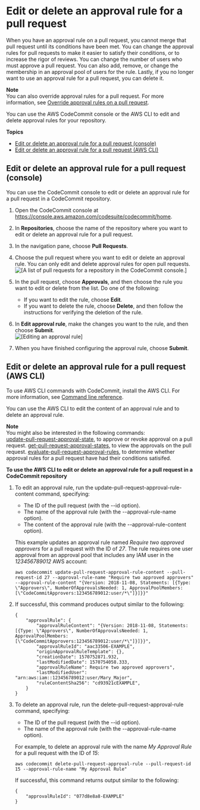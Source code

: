 # Edit or delete an approval rule for a pull request<a name="how-to-edit-delete-pull-request-approval-rule"></a>

When you have an approval rule on a pull request, you cannot merge that pull request until its conditions have been met\. You can change the approval rules for pull requests to make it easier to satisfy their conditions, or to increase the rigor of reviews\. You can change the number of users who must approve a pull request\. You can also add, remove, or change the membership in an approval pool of users for the rule\. Lastly, if you no longer want to use an approval rule for a pull request, you can delete it\.

**Note**  
You can also override approval rules for a pull request\. For more information, see [Override approval rules on a pull request](how-to-override-approval-rules.md)\.

You can use the AWS CodeCommit console or the AWS CLI to edit and delete approval rules for your repository\. 

**Topics**
+ [Edit or delete an approval rule for a pull request \(console\)](#how-to-edit-delete-pull-request-approval-rule-console)
+ [Edit or delete an approval rule for a pull request \(AWS CLI\)](#how-to-edit-delete-pull-request-approval-rule-cli)

## Edit or delete an approval rule for a pull request \(console\)<a name="how-to-edit-delete-pull-request-approval-rule-console"></a>

You can use the CodeCommit console to edit or delete an approval rule for a pull request in a CodeCommit repository\. 

1. Open the CodeCommit console at [https://console\.aws\.amazon\.com/codesuite/codecommit/home](https://console.aws.amazon.com/codesuite/codecommit/home)\.

1. In **Repositories**, choose the name of the repository where you want to edit or delete an approval rule for a pull request\. 

1. In the navigation pane, choose **Pull Requests**\.

1. Choose the pull request where you want to edit or delete an approval rule\. You can only edit and delete approval rules for open pull requests\.  
![\[A list of pull requests for a repository in the CodeCommit console.\]](http://docs.aws.amazon.com/codecommit/latest/userguide/images/codecommit-pull-request-view.png)

1. In the pull request, choose **Approvals**, and then choose the rule you want to edit or delete from the list\. Do one of the following:
   + If you want to edit the rule, choose **Edit**\. 
   + If you want to delete the rule, choose **Delete**, and then follow the instructions for verifying the deletion of the rule\.

1. In **Edit approval rule**, make the changes you want to the rule, and then choose **Submit**\.  
![\[Editing an approval rule\]](http://docs.aws.amazon.com/codecommit/latest/userguide/images/codecommit-pull-request-edit-rule.png)

1. When you have finished configuring the approval rule, choose **Submit**\.

 

## Edit or delete an approval rule for a pull request \(AWS CLI\)<a name="how-to-edit-delete-pull-request-approval-rule-cli"></a>

To use AWS CLI commands with CodeCommit, install the AWS CLI\. For more information, see [Command line reference](cmd-ref.md)\. 

You can use the AWS CLI to edit the content of an approval rule and to delete an approval rule\. 

**Note**  
You might also be interested in the following commands:  
[update\-pull\-request\-approval\-state](how-to-review-pull-request.md#update-pull-request-approval-state), to approve or revoke approval on a pull request\.
[get\-pull\-request\-approval\-states](how-to-view-pull-request.md#get-pull-request-approval-state), to view the approvals on the pull request\.
[evaluate\-pull\-request\-approval\-rules](how-to-merge-pull-request.md#evaluate-pull-request-approval-rules), to determine whether approval rules for a pull request have had their conditions satisifed\.

**To use the AWS CLI to edit or delete an approval rule for a pull request in a CodeCommit repository**<a name="update-pull-request-approval-rule-content"></a>

1. To edit an approval rule, run the update\-pull\-request\-approval\-rule\-content command, specifying:
   + The ID of the pull request \(with the \-\-id option\)\.
   + The name of the approval rule \(with the \-\-approval\-rule\-name option\)\.
   + The content of the approval rule \(with the \-\-approval\-rule\-content option\)\.

   This example updates an approval rule named *Require two approved approvers* for a pull request with the ID of *27*\. The rule requires one user approval from an approval pool that includes any IAM user in the *123456789012* AWS account:

   ```
   aws codecommit update-pull-request-approval-rule-content --pull-request-id 27 --approval-rule-name "Require two approved approvers" --approval-rule-content "{Version: 2018-11-08, Statements: [{Type: \"Approvers\", NumberOfApprovalsNeeded: 1, ApprovalPoolMembers:[\"CodeCommitApprovers:123456789012:user/*\"]}]}}"
   ```

1. If successful, this command produces output similar to the following:

   ```
   {
       "approvalRule": {
           "approvalRuleContent": "{Version: 2018-11-08, Statements: [{Type: \"Approvers\", NumberOfApprovalsNeeded: 1, ApprovalPoolMembers:[\"CodeCommitApprovers:123456789012:user/*\"]}]}}",
           "approvalRuleId": "aac33506-EXAMPLE",
           "originApprovalRuleTemplate": {},
           "creationDate": 1570752871.932,
           "lastModifiedDate": 1570754058.333,
           "approvalRuleName": Require two approved approvers",
           "lastModifiedUser": "arn:aws:iam::123456789012:user/Mary_Major",
           "ruleContentSha256": "cd93921cEXAMPLE",
       }
   }
   ```

1. <a name="delete-pull-request-approval-rule"></a>To delete an approval rule, run the delete\-pull\-request\-approval\-rule command, specifying:
   + The ID of the pull request \(with the \-\-id option\)\.
   + The name of the approval rule \(with the \-\-approval\-rule\-name option\)\.

   For example, to delete an approval rule with the name *My Approval Rule* for a pull request with the ID of *15*:

   ```
   aws codecommit delete-pull-request-approval-rule --pull-request-id 15 --approval-rule-name "My Approval Rule"
   ```

   If successful, this command returns output similar to the following:

   ```
   {
       "approvalRuleId": "077d8e8a8-EXAMPLE"
   }
   ```